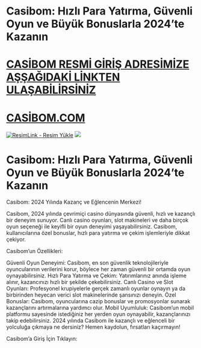 # Casibom: Hızlı Para Yatırma, Güvenli Oyun ve Büyük Bonuslarla 2024’te Kazanın

#  <a href="https://casibom1733.com/m/">CASİBOM RESMİ GİRİŞ ADRESİMİZE AŞŞAĞIDAKİ LİNKTEN ULAŞABİLİRSİNİZ</a>

#  <a href="https://casibom1733.com/m/">CASİBOM.COM</a>

<meta charset="UTF-8">
    <meta name="viewport" content="width=device-width, initial-scale=1.0">
</head>
<body>

<a href="https://casibom1733.com/m/" title="ResimLink - Resim Yükle"><img src="https://camo.githubusercontent.com/683c501021afee79fe5fa0e5faa61ebafd90d9b3ec15a2c7315ec23d4d477315/68747470733a2f2f722e726573696d6c696e6b2e636f6d2f6f5f5637494a722e6a7067" title="ResimLink - Resim Yükle" alt="ResimLink - Resim Yükle"></a>
<a href="https://casibom1733.com/m/">
    <img src="https://camo.githubusercontent.com/683c501021afee79fe5fa0e5faa61ebafd90d9b3ec15a2c7315ec23d4d477315/68747470733a2f2f722e726573696d6c696e6b2e636f6d2f6f5f5637494a722e6a7067" />
</a>
</a>


# Casibom: Hızlı Para Yatırma, Güvenli Oyun ve Büyük Bonuslarla 2024’te Kazanın


Casibom: 2024 Yılında Kazanç ve Eğlencenin Merkezi!

Casibom, 2024 yılında çevrimiçi casino dünyasında güvenli, hızlı ve kazançlı bir deneyim sunuyor. Canlı casino oyunları, slot makineleri ve daha birçok oyun seçeneği ile keyifli bir oyun deneyimi yaşayabilirsiniz. Casibom, kullanıcılarına özel bonuslar, hızlı para yatırma ve çekim işlemleriyle dikkat çekiyor.

Casibom’un Özellikleri:

Güvenli Oyun Deneyimi: Casibom, en son güvenlik teknolojileriyle oyuncularının verilerini korur, böylece her zaman güvenli bir ortamda oyun oynayabilirsiniz.
Hızlı Para Yatırma ve Çekim: Yatırımlarınız anında işleme alınır, kazancınızı hızlı bir şekilde çekebilirsiniz.
Canlı Casino ve Slot Oyunları: Profesyonel krupiyelerle gerçek zamanlı oyunlar oynayın ya da birbirinden heyecan verici slot makinelerinde şansınızı deneyin.
Özel Bonuslar: Casibom, oyuncularına cazip bonuslar ve promosyonlar sunarak kazançlarını artırmalarına yardımcı olur.
Mobil Uyumluluk: Casibom’un mobil platformu sayesinde istediğiniz her yerden oyun oynayabilir, kazançlarınızı takip edebilirsiniz.
2024 yılında Casibom ile kazançlı ve eğlenceli bir yolculuğa çıkmaya ne dersiniz? Hemen kaydolun, fırsatları kaçırmayın!

Casibom’a Giriş İçin Tıklayın:
